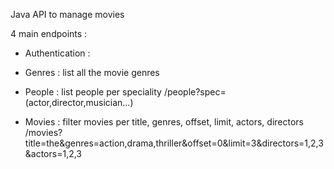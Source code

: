  Java API to manage movies

 4 main endpoints :

 - Authentication :

 - Genres : list all the movie genres

 - People : list people per speciality
 /people?spec=(actor,director,musician...)

 - Movies : filter movies per title, genres, offset, limit, actors, directors
 /movies?title=the&genres=action,drama,thriller&offset=0&limit=3&directors=1,2,3&actors=1,2,3